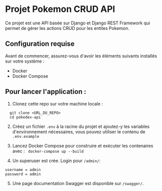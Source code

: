 # Projet Pokemon CRUD API

Ce projet est une API basée sur Django et Django REST Framework qui permet de gérer les actions CRUD pour les entites Pokemon.

## Configuration requise

Avant de commencer, assurez-vous d'avoir les éléments suivants installés sur votre système :

- Docker
- Docker Compose

## Pour lancer l'application :

1. Clonez cette repo sur votre machine locale :
``` 
  git clone <URL_DU_REPO> 
  cd pokedex-api 
 ```

2. Créez un fichier `.env` à la racine du projet et ajoutez-y les variables d'environnement nécessaires, vous pouvez utiliser le contenu de `.env.example`


3. Lancez Docker Compose pour construire et exécuter les contenaires avec :
` docker-compose up --build`
4. Un superuser est crée. Login pour `/admin/`: 
```
username = admin
password = admin
```

5. Une page documentation Swagger est disponible sur `/swagger/`.
